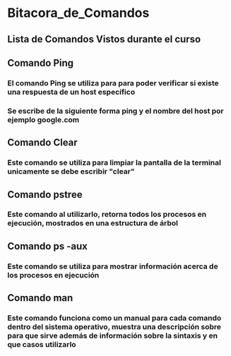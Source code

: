 # Bitacora_de_Comandos
## Lista de Comandos Vistos durante el curso
## Comando Ping
### El comando Ping se utiliza para para poder verificar si existe una respuesta de un host específico
### Se escribe de la siguiente forma ping y el nombre del host por ejemplo google.com
## Comando Clear
### Este comando se utiliza para limpiar la pantalla de la terminal unicamente se debe escribir "clear"
## Comando pstree
### Este comando al utilizarlo, retorna todos los procesos en ejecución, mostrados en una estructura de árbol
## Comando ps -aux
### Este comando se utiliza para mostrar información acerca de los procesos en ejecución
## Comando man
### Este comando funciona como un manual para cada comando dentro del sistema operativo, muestra una descripción sobre para que sirve además de información sobre la sintaxis y en que casos utilizarlo
